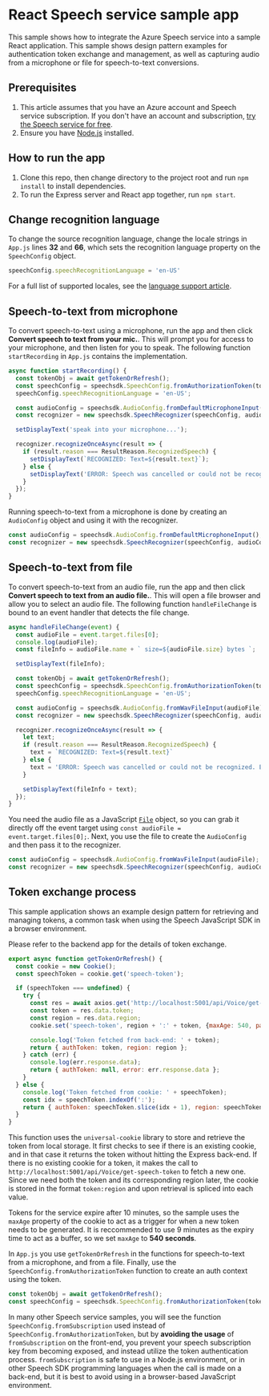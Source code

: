 # React Speech service sample app

This sample shows how to integrate the Azure Speech service into a sample React application. This sample shows design pattern examples for authentication token exchange and management, as well as capturing audio from a microphone or file for speech-to-text conversions.

## Prerequisites

1. This article assumes that you have an Azure account and Speech service subscription. If you don't have an account and subscription, [try the Speech service for free](https://docs.microsoft.com/azure/cognitive-services/speech-service/overview#try-the-speech-service-for-free).
1. Ensure you have [Node.js](https://nodejs.org/en/download/) installed.

## How to run the app

1. Clone this repo, then change directory to the project root and run `npm install` to install dependencies.
1. To run the Express server and React app together, run `npm start`.

## Change recognition language

To change the source recognition language, change the locale strings in `App.js` lines **32** and **66**, which sets the recognition language property on the `SpeechConfig` object.

```javascript
speechConfig.speechRecognitionLanguage = 'en-US'
```

For a full list of supported locales, see the [language support article](https://docs.microsoft.com/azure/cognitive-services/speech-service/language-support#speech-to-text).

## Speech-to-text from microphone

To convert speech-to-text using a microphone, run the app and then click **Convert speech to text from your mic.**. This will prompt you for access to your microphone, and then listen for you to speak. The following function `startRecording` in `App.js` contains the implementation.

```javascript
async function startRecording() {
  const tokenObj = await getTokenOrRefresh();
  const speechConfig = speechsdk.SpeechConfig.fromAuthorizationToken(tokenObj.authToken, tokenObj.region);
  speechConfig.speechRecognitionLanguage = 'en-US';

  const audioConfig = speechsdk.AudioConfig.fromDefaultMicrophoneInput();
  const recognizer = new speechsdk.SpeechRecognizer(speechConfig, audioConfig);

  setDisplayText('speak into your microphone...');

  recognizer.recognizeOnceAsync(result => {
    if (result.reason === ResultReason.RecognizedSpeech) {
      setDisplayText(`RECOGNIZED: Text=${result.text}`);
    } else {
      setDisplayText('ERROR: Speech was cancelled or could not be recognized. Ensure your microphone is working properly.');
    }
  });
}
```

Running speech-to-text from a microphone is done by creating an `AudioConfig` object and using it with the recognizer.

```javascript
const audioConfig = speechsdk.AudioConfig.fromDefaultMicrophoneInput();
const recognizer = new speechsdk.SpeechRecognizer(speechConfig, audioConfig);
```

## Speech-to-text from file

To convert speech-to-text from an audio file, run the app and then click **Convert speech to text from an audio file.**. This will open a file browser and allow you to select an audio file. The following function `handleFileChange` is bound to an event handler that detects the file change. 

```javascript
async handleFileChange(event) {
  const audioFile = event.target.files[0];
  console.log(audioFile);
  const fileInfo = audioFile.name + ` size=${audioFile.size} bytes `;

  setDisplayText(fileInfo);

  const tokenObj = await getTokenOrRefresh();
  const speechConfig = speechsdk.SpeechConfig.fromAuthorizationToken(tokenObj.authToken, tokenObj.region);
  speechConfig.speechRecognitionLanguage = 'en-US';

  const audioConfig = speechsdk.AudioConfig.fromWavFileInput(audioFile);
  const recognizer = new speechsdk.SpeechRecognizer(speechConfig, audioConfig);

  recognizer.recognizeOnceAsync(result => {
    let text;
    if (result.reason === ResultReason.RecognizedSpeech) {
      text = `RECOGNIZED: Text=${result.text}`
    } else {
      text = 'ERROR: Speech was cancelled or could not be recognized. Ensure your microphone is working properly.';
    }

    setDisplayText(fileInfo + text);
  });
}
```

You need the audio file as a JavaScript [`File`](https://developer.mozilla.org/en-US/docs/Web/API/File) object, so you can grab it directly off the event target using `const audioFile = event.target.files[0];`. Next, you use the file to create the `AudioConfig` and then pass it to the recognizer.

```javascript
const audioConfig = speechsdk.AudioConfig.fromWavFileInput(audioFile);
const recognizer = new speechsdk.SpeechRecognizer(speechConfig, audioConfig);
```

## Token exchange process

This sample application shows an example design pattern for retrieving and managing tokens, a common task when using the Speech JavaScript SDK in a browser environment.

Please refer to the backend app for the details of token exchange. 
```javascript
export async function getTokenOrRefresh() {
  const cookie = new Cookie();
  const speechToken = cookie.get('speech-token');

  if (speechToken === undefined) {
    try {
      const res = await axios.get('http://localhost:5001/api/Voice/get-speech-token');
      const token = res.data.token;
      const region = res.data.region;
      cookie.set('speech-token', region + ':' + token, {maxAge: 540, path: '/'});

      console.log('Token fetched from back-end: ' + token);
      return { authToken: token, region: region };
    } catch (err) {
      console.log(err.response.data);
      return { authToken: null, error: err.response.data };
    }
  } else {
    console.log('Token fetched from cookie: ' + speechToken);
    const idx = speechToken.indexOf(':');
    return { authToken: speechToken.slice(idx + 1), region: speechToken.slice(0, idx) };
  }
}
```

This function uses the `universal-cookie` library to store and retrieve the token from local storage. It first checks to see if there is an existing cookie, and in that case it returns the token without hitting the Express back-end. If there is no existing cookie for a token, it makes the call to `http://localhost:5001/api/Voice/get-speech-token` to fetch a new one. Since we need both the token and its corresponding region later, the cookie is stored in the format `token:region` and upon retrieval is spliced into each value.

Tokens for the service expire after 10 minutes, so the sample uses the `maxAge` property of the cookie to act as a trigger for when a new token needs to be generated. It is reccommended to use 9 minutes as the expiry time to act as a buffer, so we set `maxAge` to **540 seconds**.

In `App.js` you use `getTokenOrRefresh` in the functions for speech-to-text from a microphone, and from a file. Finally, use the `SpeechConfig.fromAuthorizationToken` function to create an auth context using the token.

```javascript
const tokenObj = await getTokenOrRefresh();
const speechConfig = speechsdk.SpeechConfig.fromAuthorizationToken(tokenObj.authToken, tokenObj.region);
```

In many other Speech service samples, you will see the function `SpeechConfig.fromSubscription` used instead of `SpeechConfig.fromAuthorizationToken`, but by **avoiding the usage** of `fromSubscription` on the front-end, you prevent your speech subscription key from becoming exposed, and instead utilize the token authentication process. `fromSubscription` is safe to use in a Node.js environment, or in other Speech SDK programming languages when the call is made on a back-end, but it is best to avoid using in a browser-based JavaScript environment.
